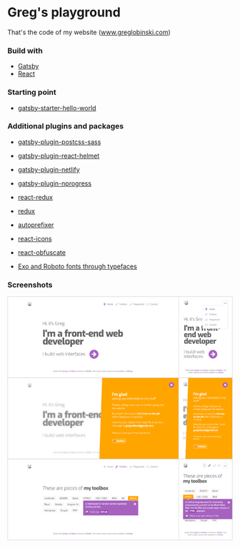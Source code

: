 # Greg's playground

That's the code of my website (www.greglobinski.com)


### Build with

 * [Gatsby](https://github.com/gatsbyjs/gatsb)
 * [React](https://github.com/facebook/react)


### Starting point

 * [gatsby-starter-hello-world](https://github.com/gatsbyjs/gatsby-starter-hello-world)

### Additional plugins and packages

 * [gatsby-plugin-postcss-sass](https://github.com/gatsbyjs/gatsby/tree/master/packages/gatsby-plugin-postcss-sass)
 * [gatsby-plugin-react-helmet](https://github.com/gatsbyjs/gatsby/tree/master/packages/gatsby-plugin-react-helmet)
 * [gatsby-plugin-netlify](https://github.com/gatsbyjs/gatsby/tree/master/packages/gatsby-plugin-netlify)
 * [gatsby-plugin-nprogress](https://github.com/gatsbyjs/gatsby/tree/master/packages/gatsby-plugin-nprogress)
 * [react-redux](https://github.com/reactjs/react-redux)
 * [redux](https://github.com/reactjs/redux)  

 * [autoprefixer](https://github.com/postcss/autoprefixer)
 * [react-icons](https://github.com/gorangajic/react-icons)
 * [react-obfuscate](https://github.com/coston/react-obfuscate)
 * [Exo and Roboto fonts through typefaces](https://github.com/KyleAMathews/typefaces)


### Screenshots
![](static/assets/readme-screens.png)
